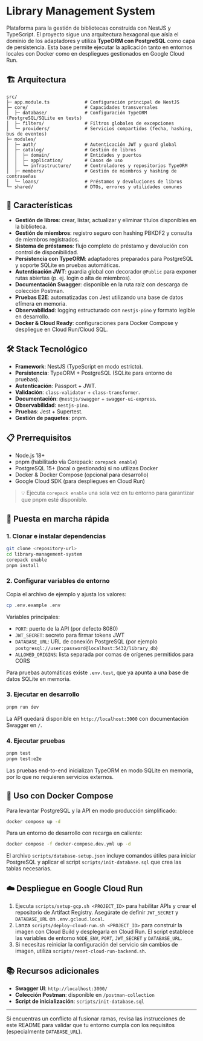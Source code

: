 # Library Management System

Plataforma para la gestión de bibliotecas construida con NestJS y TypeScript. El proyecto sigue una arquitectura hexagonal que
aísla el dominio de los adaptadores y utiliza **TypeORM con PostgreSQL** como capa de persistencia. Esta base permite ejecutar
la aplicación tanto en entornos locales con Docker como en despliegues gestionados en Google Cloud Run.

## 🏗️ Arquitectura

```
src/
├─ app.module.ts             # Configuración principal de NestJS
├─ core/                     # Capacidades transversales
│  ├─ database/              # Configuración TypeORM (PostgreSQL/SQLite en tests)
│  ├─ filters/               # Filtros globales de excepciones
│  └─ providers/             # Servicios compartidos (fecha, hashing, bus de eventos)
├─ modules/
│  ├─ auth/                  # Autenticación JWT y guard global
│  ├─ catalog/               # Gestión de libros
│  │  ├─ domain/             # Entidades y puertos
│  │  ├─ application/        # Casos de uso
│  │  └─ infrastructure/     # Controladores y repositorios TypeORM
│  ├─ members/               # Gestión de miembros y hashing de contraseñas
│  └─ loans/                 # Préstamos y devoluciones de libros
└─ shared/                   # DTOs, errores y utilidades comunes
```

## 🚀 Características

- **Gestión de libros**: crear, listar, actualizar y eliminar títulos disponibles en la biblioteca.
- **Gestión de miembros**: registro seguro con hashing PBKDF2 y consulta de miembros registrados.
- **Sistema de préstamos**: flujo completo de préstamo y devolución con control de disponibilidad.
- **Persistencia con TypeORM**: adaptadores preparados para PostgreSQL y soporte SQLite en pruebas automáticas.
- **Autenticación JWT**: guardia global con decorador `@Public` para exponer rutas abiertas (p. ej. login o alta de miembros).
- **Documentación Swagger**: disponible en la ruta raíz con descarga de colección Postman.
- **Pruebas E2E**: automatizadas con Jest utilizando una base de datos efímera en memoria.
- **Observabilidad**: logging estructurado con `nestjs-pino` y formato legible en desarrollo.
- **Docker & Cloud Ready**: configuraciones para Docker Compose y despliegue en Cloud Run/Cloud SQL.

## 🛠️ Stack Tecnológico

- **Framework**: NestJS (TypeScript en modo estricto).
- **Persistencia**: TypeORM + PostgreSQL (SQLite para entorno de pruebas).
- **Autenticación**: Passport + JWT.
- **Validación**: `class-validator` + `class-transformer`.
- **Documentación**: `@nestjs/swagger` + `swagger-ui-express`.
- **Observabilidad**: `nestjs-pino`.
- **Pruebas**: Jest + Supertest.
- **Gestión de paquetes**: pnpm.

## 📋 Prerrequisitos

- Node.js 18+
- pnpm (habilitado vía Corepack: `corepack enable`)
- PostgreSQL 15+ (local o gestionado) si no utilizas Docker
- Docker & Docker Compose (opcional para desarrollo)
- Google Cloud SDK (para despliegues en Cloud Run)

> 💡 Ejecuta `corepack enable` una sola vez en tu entorno para garantizar que pnpm esté disponible.

## 🚀 Puesta en marcha rápida

### 1. Clonar e instalar dependencias

```bash
git clone <repository-url>
cd library-management-system
corepack enable
pnpm install
```

### 2. Configurar variables de entorno

Copia el archivo de ejemplo y ajusta los valores:

```bash
cp .env.example .env
```

Variables principales:

- `PORT`: puerto de la API (por defecto 8080)
- `JWT_SECRET`: secreto para firmar tokens JWT
- `DATABASE_URL`: URL de conexión PostgreSQL (por ejemplo `postgresql://user:password@localhost:5432/library_db`)
- `ALLOWED_ORIGINS`: lista separada por comas de orígenes permitidos para CORS

Para pruebas automáticas existe `.env.test`, que ya apunta a una base de datos SQLite en memoria.

### 3. Ejecutar en desarrollo

```bash
pnpm run dev
```

La API quedará disponible en `http://localhost:3000` con documentación Swagger en `/`.

### 4. Ejecutar pruebas

```bash
pnpm test
pnpm test:e2e
```

Las pruebas end-to-end inicializan TypeORM en modo SQLite en memoria, por lo que no requieren servicios externos.

## 🐳 Uso con Docker Compose

Para levantar PostgreSQL y la API en modo producción simplificado:

```bash
docker compose up -d
```

Para un entorno de desarrollo con recarga en caliente:

```bash
docker compose -f docker-compose.dev.yml up -d
```

El archivo `scripts/database-setup.json` incluye comandos útiles para iniciar PostgreSQL y aplicar el script `scripts/init-database.sql` que crea las tablas necesarias.

## ☁️ Despliegue en Google Cloud Run

1. Ejecuta `scripts/setup-gcp.sh <PROJECT_ID>` para habilitar APIs y crear el repositorio de Artifact Registry. Asegúrate de definir `JWT_SECRET` y `DATABASE_URL` en `.env.gcloud.local`.
2. Lanza `scripts/deploy-cloud-run.sh <PROJECT_ID>` para construir la imagen con Cloud Build y desplegarla en Cloud Run. El script establece las variables de entorno `NODE_ENV`, `PORT`, `JWT_SECRET` y `DATABASE_URL`.
3. Si necesitas reiniciar la configuración del servicio sin cambios de imagen, utiliza `scripts/reset-cloud-run-backend.sh`.

## 📚 Recursos adicionales

- **Swagger UI**: `http://localhost:3000/`
- **Colección Postman**: disponible en `/postman-collection`
- **Script de inicialización**: `scripts/init-database.sql`

---

Si encuentras un conflicto al fusionar ramas, revisa las instrucciones de este README para validar que tu entorno cumpla con los requisitos (especialmente `DATABASE_URL`).
